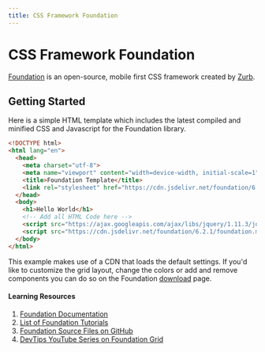 ```yaml
---
title: CSS Framework Foundation
---
```

# CSS Framework Foundation

[Foundation](http://foundation.zurb.com/) is an open-source, mobile first CSS framework created by [Zurb](https://zurb.com/).

## Getting Started

Here is a simple HTML template which includes the latest compiled and minified CSS and Javascript for the Foundation library.

```html
<!DOCTYPE html>
<html lang="en">
  <head>
    <meta charset="utf-8">
    <meta name="viewport" content="width=device-width, initial-scale=1">
    <title>Foundation Template</title>
    <link rel="stylesheet" href="https://cdn.jsdelivr.net/foundation/6.2.1/foundation.min.css">
  </head>
  <body>
    <h1>Hello World</h1>
    <!-- Add all HTML Code here -->
    <script src="https://ajax.googleapis.com/ajax/libs/jquery/1.11.3/jquery.min.js"></script>
    <script src="https://cdn.jsdelivr.net/foundation/6.2.1/foundation.min.js"></script>
  </body>
</html>
```

This example makes use of a CDN that loads the default settings. If you'd like to customize the grid layout, change the colors or add and remove components you can do so on the Foundation [download](http://foundation.zurb.com/sites/download/) page.

#### Learning Resources

1. [Foundation Documentation](http://foundation.zurb.com/sites/docs/)
1. [List of Foundation Tutorials](https://github.com/zurb/foundation-sites)
1. [Foundation Source Files on GitHub](http://foundation.zurb.com/learn/tutorials.html)
1. [DevTips YouTube Series on Foundation Grid](https://www.youtube.com/playlist?list=PLqGj3iMvMa4LJo_lBMTJwAlQRElulSeL8)
